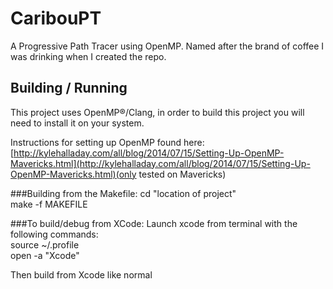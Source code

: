 CaribouPT
=========

A Progressive Path Tracer using OpenMP. Named after the brand of coffee I was drinking when I created the repo.

Building / Running
---------------------
This project uses OpenMP®/Clang, in order to build this project you will need to install it on your system. 

Instructions for setting up OpenMP found here: [http://kylehalladay.com/all/blog/2014/07/15/Setting-Up-OpenMP-Mavericks.html](http://kylehalladay.com/all/blog/2014/07/15/Setting-Up-OpenMP-Mavericks.html)(only tested on Mavericks)

###Building from the Makefile: 
cd "location of project" <br>
make -f MAKEFILE 

###To build/debug from XCode:
Launch xcode from terminal with the following commands: <br>
source ~/.profile<br>
open -a "Xcode"

Then build from Xcode like normal
